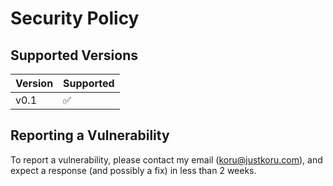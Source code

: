 # Security Policy

## Supported Versions

| Version | Supported          |
| ------- | ------------------ |
| v0.1    | :white_check_mark: |

## Reporting a Vulnerability

To report a vulnerability, please contact my email (koru@justkoru.com), and expect a response (and possibly a fix) in less than 2 weeks.
